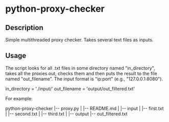 # python-proxy-checker
## Description
Simple multithreaded proxy checker. Takes several text files as inputs.

## Usage
The script looks for all .txt files in some directory named "in_directory", takes all the proxies out, checks them and then puts the result to the file named "out_filename".
The input format is "ip:port" (e.g., "127.0.0.1:8080").

in_directory = './input/'
out_filename = 'output/out_filtered.txt'


For example:

python-proxy-checker
|-- proxy.py
|
|-- README.md
|
|-- input
|   |-- first.txt
|   |-- second.txt
|   |-- third.txt
|
|-- output
    |-- out_filtered.txt
